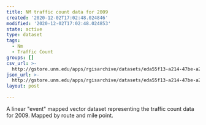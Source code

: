 ```yaml
---
title: NM traffic count data for 2009
created: '2020-12-02T17:02:48.024846'
modified: '2020-12-02T17:02:48.024853'
state: active
type: dataset
tags:
  - Nm
  - Traffic Count
groups: []
csv_url: >-
  http://gstore.unm.edu/apps/rgisarchive/datasets/eda55f13-a214-47be-a249-8b363bf1b41e/traffic_data_2009.derived.csv
json_url: >-
  http://gstore.unm.edu/apps/rgisarchive/datasets/eda55f13-a214-47be-a249-8b363bf1b41e/traffic_data_2009.derived.json
layout: post

---
```


A linear "event" mapped vector dataset representing the traffic count data
for 2009. Mapped by route and mile point.

